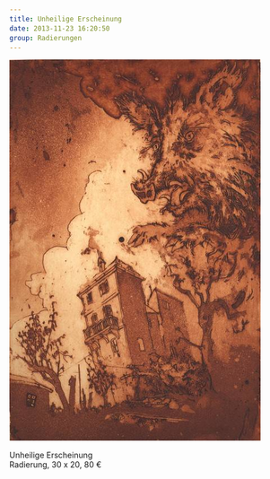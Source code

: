 ```yaml
---
title: Unheilige Erscheinung
date: 2013-11-23 16:20:50
group: Radierungen
---
```

![Unheilige Erscheinung](/img/radierungen/unheilige-erscheinung.jpg)

Unheilige Erscheinung<br>
Radierung, 30 x 20, 80 €
